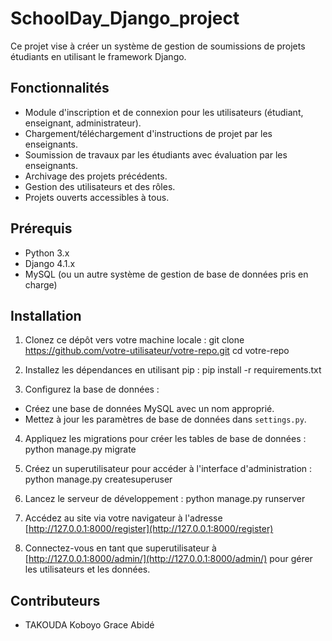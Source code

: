 # SchoolDay_Django_project

Ce projet vise à créer un système de gestion de soumissions de projets étudiants en utilisant le framework Django.

## Fonctionnalités

- Module d'inscription et de connexion pour les utilisateurs (étudiant, enseignant, administrateur).
- Chargement/téléchargement d'instructions de projet par les enseignants.
- Soumission de travaux par les étudiants avec évaluation par les enseignants.
- Archivage des projets précédents.
- Gestion des utilisateurs et des rôles.
- Projets ouverts accessibles à tous.

## Prérequis

- Python 3.x
- Django 4.1.x
- MySQL (ou un autre système de gestion de base de données pris en charge)

## Installation

1. Clonez ce dépôt vers votre machine locale :
   git clone https://github.com/votre-utilisateur/votre-repo.git
   cd votre-repo

2. Installez les dépendances en utilisant pip :
   pip install -r requirements.txt


3. Configurez la base de données :

- Créez une base de données MySQL avec un nom approprié.
- Mettez à jour les paramètres de base de données dans `settings.py`.

4. Appliquez les migrations pour créer les tables de base de données :
   python manage.py migrate

5. Créez un superutilisateur pour accéder à l'interface d'administration :
   python manage.py createsuperuser

6. Lancez le serveur de développement :
   python manage.py runserver

7. Accédez au site via votre navigateur à l'adresse [http://127.0.0.1:8000/register](http://127.0.0.1:8000/register)

8. Connectez-vous en tant que superutilisateur à [http://127.0.0.1:8000/admin/](http://127.0.0.1:8000/admin/) pour gérer les utilisateurs et les données.

## Contributeurs

- TAKOUDA Koboyo Grace Abidé


